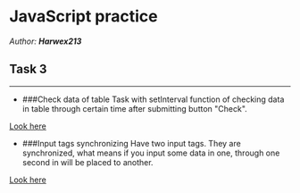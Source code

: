 # JavaScript practice

*Author: **Harwex213***

## Task 3

---

- ###Check data of table
Task with setInterval function of checking data in table through certain time after submitting button "Check".

[Look here](https://codepen.io/Harwex/pen/oNZmjqx)

- ###Input tags synchronizing
Have two input tags. They are synchronized, what means if you input some data in one, through one second in will be placed to another.

[Look here](https://codepen.io/Harwex/pen/xxqMwzb)